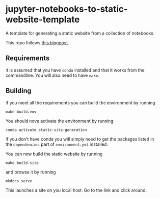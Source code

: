 # jupyter-notebooks-to-static-website-template
A template for generating a static website from a collection of notebooks.

This repo follows [this blogpost](www.mikkelhartmann.dk/2019/05/14/static-website-from-jupyter-notebooks.html). 

## Requirements
It is assumed that you have `conda` installed and that it works from the commandline. You will also need to have `make`. 

## Building
If you meet all the requirements you can build the environment by running

    make build.env

You should nove activate the environment by running

    conda activate static-site-generation

If you don't have conda you will simply need to get the packages listed in the `dependencies` part of `environment.yml` installed.

You can now build the static website by running

    make build.site

and browse it by running 

    mkdocs serve

This launches a site on you local host. Go to the link and click around.